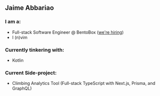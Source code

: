## Jaime Abbariao

### I am a:

* Full-stack Software Engineer @ BentoBox ([we're hiring](https://getbento.com/careers/))
* I (n)vim

### Currently tinkering with:

* Kotlin

### Current Side-project:

* Climbing Analytics Tool (Full-stack TypeScript with Next.js, Prisma, and GraphQL)
